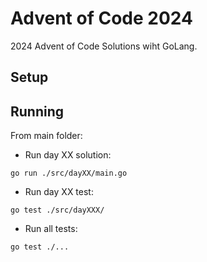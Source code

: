 # Advent of Code 2024

2024 Advent of Code Solutions wiht GoLang.

## Setup

## Running

From main folder:

- Run day XX solution:

```
go run ./src/dayXX/main.go
```

- Run day XX test:

```
go test ./src/dayXXX/
``` 

- Run all tests:

```
go test ./...
``` 

